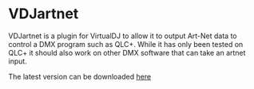 # VDJartnet

VDJartnet is a plugin for VirtualDJ to allow it to output Art-Net data to control a DMX program such as QLC+.
While it has only been tested on QLC+ it should also work on other DMX software that can take an artnet input.

The latest version can be downloaded [here](https://www.kepler22b.uk/vdjartnet/download.html)
